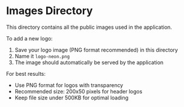 # Images Directory

This directory contains all the public images used in the application.

To add a new logo:

1. Save your logo image (PNG format recommended) in this directory
2. Name it `logo-neon.png`
3. The image should automatically be served by the application

For best results:

- Use PNG format for logos with transparency
- Recommended size: 200x50 pixels for header logos
- Keep file size under 500KB for optimal loading
